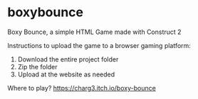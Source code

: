 # boxybounce
Boxy Bounce, a simple HTML Game made with Construct 2

Instructions to upload the game to a browser gaming platform:
1. Download the entire project folder
2. Zip the folder
3. Upload at the website as needed

Where to play?
https://charg3.itch.io/boxy-bounce
